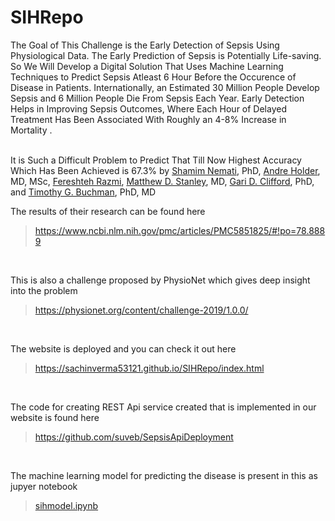 # SIHRepo

The Goal of This Challenge is the Early Detection of Sepsis Using Physiological Data. The Early Prediction of Sepsis is Potentially Life-saving. So We Will Develop a Digital Solution That Uses Machine Learning Techniques to Predict Sepsis Atleast 6 Hour Before the Occurence of Disease in Patients. Internationally, an Estimated 30 Million People Develop Sepsis and 6 Million People Die From Sepsis Each Year. Early Detection Helps in Improving Sepsis Outcomes, Where Each Hour of Delayed Treatment Has Been Associated With Roughly an 4-8% Increase in Mortality .
<br />
<br />

It is Such a Difficult Problem to Predict That Till Now Highest Accuracy Which Has Been Achieved is 67.3% by [Shamim Nemati](https://www.ncbi.nlm.nih.gov/pubmed/?term=Nemati%20S%5BAuthor%5D&cauthor=true&cauthor_uid=29286945 ), PhD, [Andre Holder](https://www.ncbi.nlm.nih.gov/pubmed/?term=Holder%20A%5BAuthor%5D&cauthor=true&cauthor_uid=29286945 ), MD, MSc, [Fereshteh Razmi](https://www.ncbi.nlm.nih.gov/pubmed/?term=Razmi%20F%5BAuthor%5D&cauthor=true&cauthor_uid=29286945 ), [Matthew D. Stanley](https://www.ncbi.nlm.nih.gov/pubmed/?term=Stanley%20MD%5BAuthor%5D&cauthor=true&cauthor_uid=29286945 ), MD, [Gari D. Clifford](https://www.ncbi.nlm.nih.gov/pubmed/?term=Clifford%20GD%5BAuthor%5D&cauthor=true&cauthor_uid=29286945 ), PhD, and [Timothy G. Buchman](https://www.ncbi.nlm.nih.gov/pubmed/?term=Buchman%20TG%5BAuthor%5D&cauthor=true&cauthor_uid=29286945 ), PhD, MD

The results of their research can be found here
> https://www.ncbi.nlm.nih.gov/pmc/articles/PMC5851825/#!po=78.8889

<br>

This is also a challenge proposed by PhysioNet which gives deep insight into the problem
> https://physionet.org/content/challenge-2019/1.0.0/

<br>

The website is deployed and you can check it out here
> https://sachinverma53121.github.io/SIHRepo/index.html

<br>

The code for creating REST Api service created that is implemented in our website is found here
> https://github.com/suveb/SepsisApiDeployment

<br>

The machine learning model for predicting the disease is present in this as jupyer notebook 
> [sihmodel.ipynb](https://github.com/sourabhyadav999/SIHRepo/blob/master/sihmodel.ipynb )
